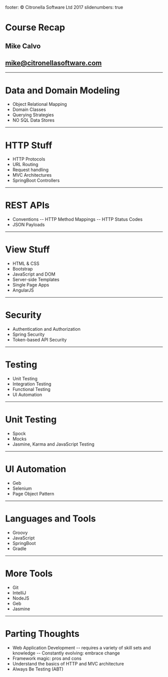footer: © Citronella Software Ltd 2017
slidenumbers: true

# Course Recap

## Mike Calvo

## mike@citronellasoftware.com

---

# Data and Domain Modeling

- Object Relational Mapping
- Domain Classes
- Querying Strategies
- NO SQL Data Stores

---

# HTTP Stuff

- HTTP Protocols
- URL Routing
- Request handling
- MVC Architectures
- SpringBoot Controllers

---

# REST APIs

- Conventions
-- HTTP Method Mappings
-- HTTP Status Codes
- JSON Payloads

---

# View Stuff

- HTML & CSS
- Bootstrap
- JavaScript and DOM
- Server-side Templates
- Single Page Apps
- AngularJS

---

# Security

- Authentication and Authorization
- Spring Security
- Token-based API Security

---

# Testing

- Unit Testing
- Integration Testing
- Functional Testing
- UI Automation

---

# Unit Testing

- Spock
- Mocks
- Jasmine, Karma and JavaScript Testing

---

# UI Automation

- Geb
- Selenium
- Page Object Pattern

---

# Languages and Tools

- Groovy
- JavaScript
- SpringBoot
- Gradle

---

# More Tools

- Git
- IntelliJ
- NodeJS
- Geb
- Jasmine

---

# Parting Thoughts

- Web Application Development
-- requires a variety of skill sets and knowledge
-- Constantly evolving: embrace change
- Framework magic: pros and cons
- Understand the basics of HTTP and MVC architecture
- Always Be Testing (ABT)
